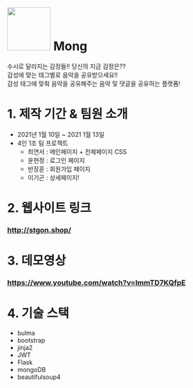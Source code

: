  # <img src="https://user-images.githubusercontent.com/96720419/149255562-25e08d6b-6431-4924-80bd-f7aeba329796.png" width="100" height="100"/> Mong 
 수시로 달라지는 감정들!! 당신의 지금 감정은??  
 감성에 맞는 태그별로 음악을 공유받으세요!!  
 감성 태그에 맞춰 음악을 공유해주는 음악 및 댓글을 공유하는 플랫폼!
 
 # 1. 제작 기간 & 팀원 소개
 - 2021년 1월 10일 ~ 2021 1월 13일
 - 4인 1조 팀 프로젝트
     - 최연서 : 메인페이지 + 전체페이지 CSS
     - 윤현정 : 로그인 페이지
     - 반장훈 : 회원가입 페이지
     - 이기곤 : 상세페이지!

 
 # 2. 웹사이트 링크
 ### http://stgon.shop/
 
 # 3. 데모영상
 ### https://www.youtube.com/watch?v=lmmTD7KQfpE
 
 # 4. 기술 스택
 * bulma
 * bootstrap
 * jinja2
 * JWT
 * Flask
 * mongoDB
 * beautifulsoup4
